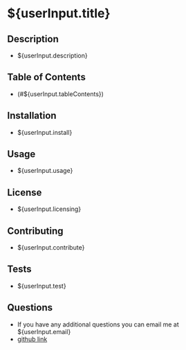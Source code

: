 # ${userInput.title}

## Description
* ${userInput.description}

## Table of Contents
* (#${userInput.tableContents})

## Installation
* ${userInput.install}
 
## Usage
* ${userInput.usage}

## License
* ${userInput.licensing}

## Contributing
* ${userInput.contribute}

## Tests
* ${userInput.test}

## Questions
* If you have any additional questions you can email me at ${userInput.email}
* [github link](https://github.com/${userInput.gitHubUrl})
